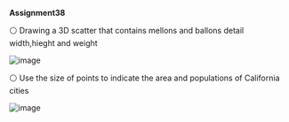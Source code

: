  **Assignment38**

⚪ Drawing a 3D scatter that contains mellons and ballons detail width,hieght and weight

![image](https://github.com/SajedehGharabadian/Machine_Learning_Pylearn7/assets/76538787/ddf15881-3591-412f-a00c-1c69ec22b5c8)

⚪ Use the size of points to indicate the area and populations of California cities

![image](https://github.com/SajedehGharabadian/Machine_Learning_Pylearn7/assets/76538787/7f3c8cf2-e614-4525-907e-36c6455a2ebf)

